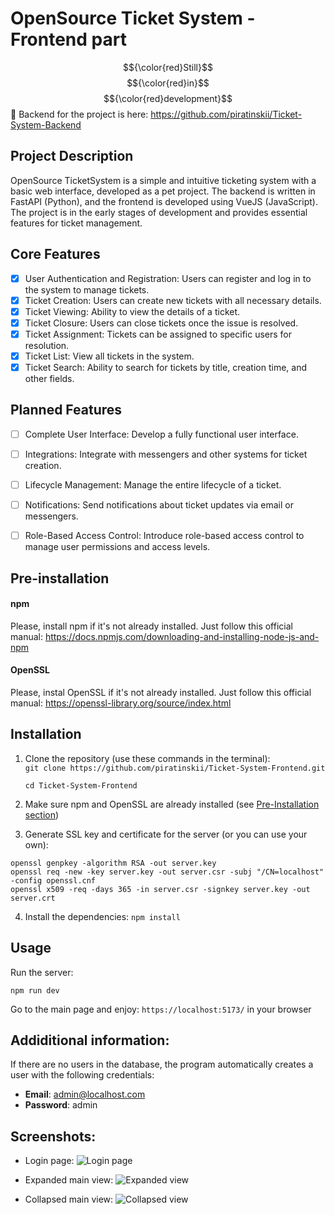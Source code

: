 # OpenSource Ticket System - Frontend part
$${\color{red}Still}$$ $${\color{red}in}$$ $${\color{red}development}$$ 🚧
Backend for the project is here: https://github.com/piratinskii/Ticket-System-Backend

## Project Description

OpenSource TicketSystem is a simple and intuitive ticketing system with a basic web interface, developed as a pet project. The backend is written in FastAPI (Python),
and the frontend is developed using VueJS (JavaScript). The project is in the early stages of development and provides essential features for ticket management.

## Core Features

- [x] User Authentication and Registration: Users can register and log in to the system to manage tickets.
- [x] Ticket Creation: Users can create new tickets with all necessary details.
- [x] Ticket Viewing: Ability to view the details of a ticket.
- [x] Ticket Closure: Users can close tickets once the issue is resolved.
- [x] Ticket Assignment: Tickets can be assigned to specific users for resolution.
- [x] Ticket List: View all tickets in the system.
- [x] Ticket Search: Ability to search for tickets by title, creation time, and other fields.

## Planned Features

- [ ] Complete User Interface: Develop a fully functional user interface.
- [ ] Integrations: Integrate with messengers and other systems for ticket creation.
- [ ] Lifecycle Management: Manage the entire lifecycle of a ticket.
- [ ] Notifications: Send notifications about ticket updates via email or messengers.
- [ ] Role-Based Access Control: Introduce role-based access control to manage user permissions and access levels.


## Pre-installation
<a name="pre-installation"></a>
#### npm

Please, install npm if it's not already installed. Just follow this official manual: https://docs.npmjs.com/downloading-and-installing-node-js-and-npm

#### OpenSSL

Please, instal OpenSSL if it's not already installed. Just follow this official manual: https://openssl-library.org/source/index.html

## Installation 

1. Clone the repository (use these commands in the terminal):    
   ```git clone https://github.com/piratinskii/Ticket-System-Frontend.git```
   
   ```cd Ticket-System-Frontend``` 

2. Make sure npm and OpenSSL are already installed (see [Pre-Installation section](#pre-installation))

3. Generate SSL key and certificate for the server (or you can use your own):
```
openssl genpkey -algorithm RSA -out server.key
openssl req -new -key server.key -out server.csr -subj "/CN=localhost" -config openssl.cnf
openssl x509 -req -days 365 -in server.csr -signkey server.key -out server.crt
```
4. Install the dependencies: 
```npm install```

## Usage 

Run the server: 

```npm run dev```

Go to the main page and enjoy:
```https://localhost:5173/``` in your browser

## Addiditional information:

If there are no users in the database, the program automatically creates a user with the following credentials:

- **Email**: admin@localhost.com
- **Password**: admin

## Screenshots:

- Login page:
![Login page](screenshots/login.png)

- Expanded main view:
![Expanded view](screenshots/tickets.png)

- Collapsed main view:
![Collapsed view](screenshots/collapsed.png)
